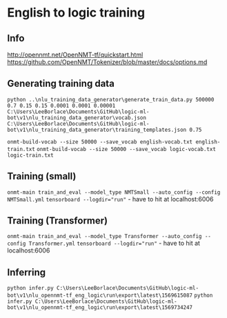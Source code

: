 # English to logic training

## Info
http://opennmt.net/OpenNMT-tf/quickstart.html
https://github.com/OpenNMT/Tokenizer/blob/master/docs/options.md

## Generating training data
`python ..\nlu_training_data_generator\generate_train_data.py 500000 0.7 0.15 0.15 0.0001 0.0001 0.00001 C:\Users\LeeBorlace\Documents\GitHub\logic-ml-bot\v1\nlu_training_data_generator\vocab.json C:\Users\LeeBorlace\Documents\GitHub\logic-ml-bot\v1\nlu_training_data_generator\training_templates.json 0.75`

`onmt-build-vocab --size 50000 --save_vocab english-vocab.txt english-train.txt`
`onmt-build-vocab --size 50000 --save_vocab logic-vocab.txt logic-train.txt`

## Training (small)
`onmt-main train_and_eval --model_type NMTSmall --auto_config --config NMTSmall.yml`
`tensorboard --logdir="run"` - have to hit at localhost:6006

## Training (Transformer)
`onmt-main train_and_eval --model_type Transformer --auto_config --config Transformer.yml`
`tensorboard --logdir="run"` - have to hit at localhost:6006


## Inferring
`python infer.py C:\Users\LeeBorlace\Documents\GitHub\logic-ml-bot\v1\nlu_opennmt-tf_eng_logic\run\export\latest\1569615087`
`python infer.py C:\Users\LeeBorlace\Documents\GitHub\logic-ml-bot\v1\nlu_opennmt-tf_eng_logic\run\export\latest\1569734247`

